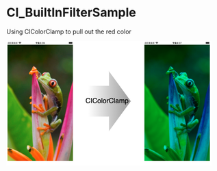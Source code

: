 # CI_BuiltInFilterSample

Using CIColorClamp to pull out the red color

![](./CI_BuiltInFilterSample.png)
